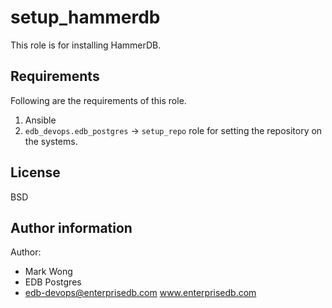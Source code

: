 # setup_hammerdb

This role is for installing HammerDB.

## Requirements

Following are the requirements of this role.
  1. Ansible
  2. `edb_devops.edb_postgres` -> `setup_repo` role for setting the repository on
     the systems.

## License

BSD

## Author information

Author:

  * Mark Wong
  * EDB Postgres
  * edb-devops@enterprisedb.com www.enterprisedb.com
